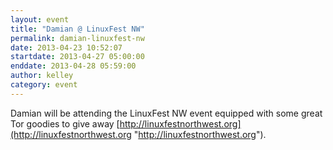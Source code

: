 ```yaml
---
layout: event
title: "Damian @ LinuxFest NW"
permalink: damian-linuxfest-nw
date: 2013-04-23 10:52:07
startdate: 2013-04-27 05:00:00
enddate: 2013-04-28 05:59:00
author: kelley
category: event
---
```


Damian will be attending the LinuxFest NW event equipped with some great Tor goodies to give away [http://linuxfestnorthwest.org](http://linuxfestnorthwest.org "http://linuxfestnorthwest.org").
